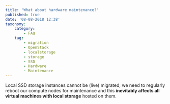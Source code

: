 ```yaml
---
title: 'What about hardware maintenance?'
published: true
date: '08-08-2018 12:38'
taxonomy:
    category:
        - FAQ
    tag:
        - migration
        - OpenStack
        - localstorage
        - storage
        - SSD
        - Hardware
        - Maintenance
---
```


Local SSD storage instances cannot be (live) migrated, we need to regularly reboot our compute nodes for maintenance and this **inevitably affects all virtual machines with local storage** hosted on them.
